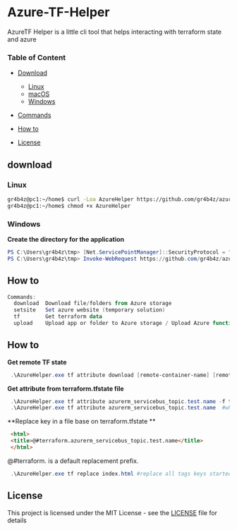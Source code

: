 # Azure-TF-Helper
AzureTF Helper is a little cli tool that helps interacting with terraform state and azure

### Table of Content
  * [Download](#download)
    + [Linux](#linux)
    + [macOS](#macos)
    + [Windows](#windows)
  * [Commands](#commands)
  * [How to](#how-to)

 
  * [License](#license)


## download
### Linux
```sh
gr4b4z@pc1:~/home$ curl -Loa AzureHelper https://github.com/gr4b4z/azure-helper/releases/download/1.0.3/AzureHelper
gr4b4z@pc1:~/home$ chmod +x AzureHelper
```
### Windows
**Create the directory for the application**
```powershell
PS C:\Users\gr4b4z\tmp> [Net.ServicePointManager]::SecurityProtocol = "tls12, tls11, tls"
PS C:\Users\gr4b4z\tmp> Invoke-WebRequest https://github.com/gr4b4z/azure-helper/releases/download/1.0.3/AzureHelper -OutFile AzureHelper
```
## How to
```powershell
Commands:
  download  Download file/folders from Azure storage
  setsite   Set azure website (temporary solution)
  tf        Get terraform data
  upload    Upload app or folder to Azure storage / Upload Azure function 
```

## How to

**Get remote TF state**
```powershell
 .\AzureHelper.exe tf attribute download [remote-container-name] [remote-file-name] terraform.tfstate --c [Azure blob storage connection string]
```

**Get attribute from terraform.tfstate file**
```powershell
 .\AzureHelper.exe tf attribute azurerm_servicebus_topic.test.name -f terraform.tfstate #looking for attribute name from the azurerm_servicebus_topic rersource
 .\AzureHelper.exe tf attribute azurerm_servicebus_topic.test.name  #when no tfstate file, it search throught all *.tfstate files in the current directory
```

**Replace key in a file base on terraform.tfstate **
```html
 <html>
 <title>@#terraform.azurerm_servicebus_topic.test.name</title>
 </html>
```
@#terraform. is a default replacement prefix. 

```powershell
 .\AzureHelper.exe tf replace index.html #replace all tags keys started from @#terraform. to the values from terraform.tfstate
```





## License
This project is licensed under the MIT License - see the [LICENSE](LICENSE) file for details
